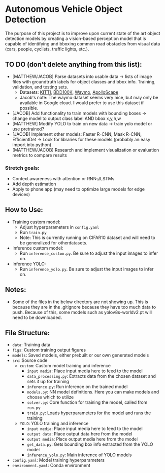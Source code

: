 # Autonomous Vehicle Object Detection
The purpose of this project is to improve upon current state of the art object detection models by creating a vision-based perception model that is capable of identifying and bboxing common road obstacles from visual data (cars, people, cyclists, traffic lights, etc.).

## TO DO (don't delete anything from this list):
- [MATTHEW/JACOB] Parse datasets into usable data -> lists of image files with groundtruth labels for object classes and bbox info. Training, validation, and testing sets.
  - Datasets: [KITTI](https://www.cvlibs.net/datasets/kitti/raw_data.php), [BDD100K](https://www.vis.xyz/bdd100k/), [Waymo](https://waymo.com/open/download/), [ApolloScape](https://apolloscape.auto/)
  - Jacob's note: The waymo dataset seems very nice, but may only be available in Google cloud. I would prefer to use this dataset if possible. 
- [JACOB] Add functionality to train models with bounding boxes -> change model to output class label AND bbox x,y,h,w
- [MATTHEW] Modify YOLO to train on new data -> train yolo model or use pretrained?
- [JACOB] Implement other models: Faster R-CNN, Mask R-CNN, EfficientDet -> Look for libraries for these models (probably an easy import into python)
- [MATTHEW/JACOB] Research and implement visualization or evaluation metrics to compare results
### Stretch goals:
- Context awareness with attention or RNNs/LSTMs
- Add depth estimation
- Apply to phone app (may need to optimize large models for edge devices)

## How to Use:
- Training custom model:
  - Adjust hyperparameters in `config.yaml`
  - Run `train.py`
  - Note: This is currently running on CIFAR10 dataset and will need to be generalized for otherdatasets.
- Inference custom model:
  - Run `inference_custom.py`. Be sure to adjust the input images to infer on.
- Inference YOLO:
  - Run `inference_yolo.py`. Be sure to adjust the input images to infer on.

## Notes:
- Some of the files in the below directory are not showing up. This is because they are in the .gitignore because they have too much data to push. Because of this, some models such as yolov8s-worldv2.pt will need to be downloaded.

## File Structure:
- `data`: Training data
- `figs`: Custom training output figures
- `models`: Saved models, either prebuilt or our own generated models
- `src`: Source code
  - `custom`: Custom model training and inference
    - `input media`: Place input media here to feed to the model
    - `data_processing.py`: Extracts data from the chosen dataset and sets it up for training 
    - `inference.py`: Run inference on the trained model
    - `models.py`: NN model definitions. Here you can make models and choose which to utilize
    - `solver.py`: Core function for training the model, called from `run.py`
    - `train.py`: Loads hyperparameters for the model and runs the training
  - `YOLO`: YOLO training and inference
    - `input media`: Place input media here to feed to the model
    - `output data`: Place output data here from the model
    - `output media`: Place output media here from the model
    - `get_data.py`: Gets bounding box info extracted from the YOLO model
    - `inference_yolo.py`: Main inference of YOLO models
- `config.yaml`: Model training hyperparameters
- `environment.yaml`: Conda environment
